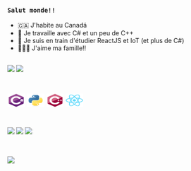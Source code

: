 ### ``` Salut monde!! ```

- 🇨🇦 J'habite au Canadá
- 🔭 Je travaille avec C# et un peu de C++
- 🌱 Je suis en train d'étudier ReactJS et IoT (et plus de C#)
- 👨‍👩‍👧 J'aime ma famille!!

##

<div>
  <img height="160em" src="https://github-readme-stats.vercel.app/api?username=leandropaixao&show_icons=true&theme=tokyonight" />
  <img height="160em" src="https://github-readme-stats.vercel.app/api/top-langs/?username=leandropaixao&layout=compact&langs_count=20&theme=tokyonight&hide=javascript,html,css,scss,mako,less" />
</div>
  
  ##
  
<div style="display: inline_block"><br>
  <img align="center" alt="Leandro-csharp" height="30" width="40" src="https://raw.githubusercontent.com/devicons/devicon/master/icons/csharp/csharp-original.svg" />
  <img align="center" alt="Leandro-python" height="30" width="40" src="https://raw.githubusercontent.com/devicons/devicon/master/icons/python/python-original.svg" />
  <img align="center" alt="Leandro-cplusplus" height="30" width="40" src="https://raw.githubusercontent.com/devicons/devicon/master/icons/cplusplus/cplusplus-original.svg" />  
  <img align="center" alt="Leandro-react" height="30" width="40" src="https://raw.githubusercontent.com/devicons/devicon/master/icons/react/react-original.svg" />
  <!--
  <img align="center" alt="Leandro-html5" height="30" width="40" src="https://raw.githubusercontent.com/devicons/devicon/master/icons/html5/html5-original.svg" />
  <img align="center" alt="Leandro-css3" height="30" width="40" src="https://raw.githubusercontent.com/devicons/devicon/master/icons/css3/css3-original.svg" />
  <img align="center" alt="Leandro-js" height="30" width="40" src="https://raw.githubusercontent.com/devicons/devicon/master/icons/javascript/javascript-plain.svg" />
  -->
</div>
  
##
<div style="display: inline_block"><br>
 <a href="mailto:leandro.tec.inf@gmail.com"><img src="https://img.shields.io/badge/Gmail-D14836?style=for-the-badge&logo=gmail&logoColor=white"></a>
 <a href="https://www.linkedin.com/in/leandropaixao/"><img src="https://img.shields.io/badge/LinkedIn-0077B5?style=for-the-badge&logo=linkedin&logoColor=white"></a> 
 <a href="https://twitter.com/leandropaixao"><img src="https://img.shields.io/badge/Twitter-1DA1F2?style=for-the-badge&logo=twitter&logoColor=white"></a>
</div>
  
##
<div style="display: inline_block"><br>  
  <img src="https://img.shields.io/badge/Apple-Mac_Mini_M1_2022-999999?style=for-the-badge&logo=apple&logoColor=white" />
</div>
